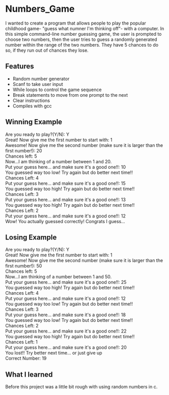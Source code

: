 # Numbers_Game
I wanted to create a program that allows people to play the popular childhood game- "guess what numner I'm thinking off"- with a computer. In this simple command-line number guessing game, the user is prompted to choose two numbers, then the user tries to guess a randomly generated number within the range of the two numbers. They have 5 chances to do so, if they run out of chances they lose. 

## Features
- Random number generator
- Scanf to take user input
- While loops to control the game sequence
- Break statements to move from one prompt to the next
- Clear instructions
- Compiles with gcc

## Winning Example
Are you ready to play?(Y/N): Y<br>
Great! Now give me the first number to start with: 1<br>
Awesome! Now give me the second number (make sure it is larger than the first number!): 20<br>
Chances left: 5<br>
Now...I am thinking of a number between 1 and 20.<br>
Put your guess here... and make sure it's a good one!!: 10<br>
You guessed way too low! Try again but do better next time!!<br>
Chances Left: 4<br>
Put your guess here... and make sure it's a good one!!: 15<br>
You guessed way too high! Try again but do better next time!!<br>
Chances Left: 3<br>
Put your guess here... and make sure it's a good one!!: 13<br>
You guessed way too high! Try again but do better next time!!<br>
Chances Left: 2<br>
Put your guess here... and make sure it's a good one!!: 12<br>
Wow! You actually guessed correctly! Congrats I guess...<br>

## Losing Example
Are you ready to play?(Y/N): Y<br>
Great! Now give me the first number to start with: 1<br>
Awesome! Now give me the second number (make sure it is larger than the first number!): 50<br>
Chances left: 5<br>
Now...I am thinking of a number between 1 and 50.<br>
Put your guess here... and make sure it's a good one!!: 25<br>
You guessed way too high! Try again but do better next time!!<br>
Chances Left: 4<br>
Put your guess here... and make sure it's a good one!!: 12<br>
You guessed way too low! Try again but do better next time!!<br>
Chances Left: 3<br>
Put your guess here... and make sure it's a good one!!: 18<br>
You guessed way too low! Try again but do better next time!!<br>
Chances Left: 2<br>
Put your guess here... and make sure it's a good one!!: 22<br>
You guessed way too high! Try again but do better next time!!<br>
Chances Left: 1<br>
Put your guess here... and make sure it's a good one!!: 20<br>
You lost!! Try better next time... or just give up<br>
Correct Number: 19<br>

## What I learned 
Before this project was a little bit rough with using random numbers in c.
